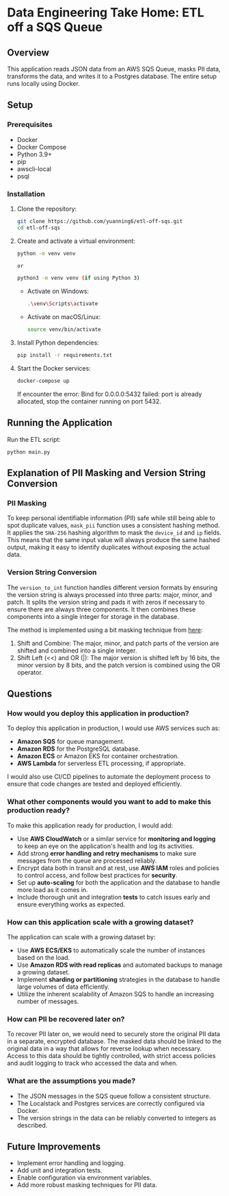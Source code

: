 # Data Engineering Take Home: ETL off a SQS Queue

## Overview

This application reads JSON data from an AWS SQS Queue, masks PII data, transforms the data, and writes it to a Postgres database. The entire setup runs locally using Docker.

## Setup

### Prerequisites

- Docker
- Docker Compose
- Python 3.9+
- pip
- awscli-local
- psql

### Installation

1. Clone the repository:

    ```sh
    git clone https://github.com/yuanning6/etl-off-sqs.git
    cd etl-off-sqs
    ```

2. Create and activate a virtual environment:

    ```sh
    python -m venv venv

    or

    python3 -m venv venv (if using Python 3)
    ```

    - Activate on Windows:
        ```sh
        .\venv\Scripts\activate
        ```
    - Activate on macOS/Linux:
        ```sh
        source venv/bin/activate
        ```

3. Install Python dependencies:

    ```sh
    pip install -r requirements.txt
    ```

4. Start the Docker services:

    ```sh
    docker-compose up
    ```

    If encounter the error: Bind for 0.0.0.0:5432 failed: port is already allocated, stop the container running on port 5432.

## Running the Application

Run the ETL script:
    
    python main.py

## Explanation of PII Masking and Version String Conversion

### PII Masking

To keep personal identifiable information (PII) safe while still being able to spot duplicate values, `mask_pii` function uses a consistent hashing method. It applies the `SHA-256` hashing algorithm to mask the `device_id` and `ip` fields. This means that the same input value will always produce the same hashed output, making it easy to identify duplicates without exposing the actual data.

### Version String Conversion

The `version_to_int` function handles different version formats by ensuring the version string is always processed into three parts: major, minor, and patch. It splits the version string and pads it with zeros if necessary to ensure there are always three components. It then combines these components into a single integer for storage in the database.

The method is implemented using a bit masking technique from [here](https://softwareengineering.stackexchange.com/questions/313748/convert-version-string-to-integer):

1. Shift and Combine: The major, minor, and patch parts of the version are shifted and combined into a single integer.
2. Shift Left (<<) and OR (|): The major version is shifted left by 16 bits, the minor version by 8 bits, and the patch version is combined using the OR operator.

## Questions

### How would you deploy this application in production?

To deploy this application in production, I would use AWS services such as:

- **Amazon SQS** for queue management.
- **Amazon RDS** for the PostgreSQL database.
- **Amazon ECS** or Amazon EKS for container orchestration.
- **AWS Lambda** for serverless ETL processing, if appropriate.

I would also use CI/CD pipelines to automate the deployment process to ensure that code changes are tested and deployed efficiently.

### What other components would you want to add to make this production ready?

To make this application ready for production, I would add:

- Use **AWS CloudWatch** or a similar service for **monitoring and logging** to keep an eye on the application's health and log its activities.
- Add strong **error handling and retry mechanisms** to make sure messages from the queue are processed reliably.
- Encrypt data both in transit and at rest, use **AWS IAM** roles and policies to control access, and follow best practices for **security**.
- Set up **auto-scaling** for both the application and the database to handle more load as it comes in.
- Include thorough unit and integration **tests** to catch issues early and ensure everything works as expected.

### How can this application scale with a growing dataset?

The application can scale with a growing dataset by:

- Use **AWS ECS/EKS** to automatically scale the number of instances based on the load.
- Use **Amazon RDS with read replicas** and automated backups to manage a growing dataset.
- Implement **sharding or partitioning** strategies in the database to handle large volumes of data efficiently.
- Utilize the inherent scalability of Amazon SQS to handle an increasing number of messages.

### How can PII be recovered later on?

To recover PII later on, we would need to securely store the original PII data in a separate, encrypted database. The masked data should be linked to the original data in a way that allows for reverse lookup when necessary. Access to this data should be tightly controlled, with strict access policies and audit logging to track who accessed the data and when.

### What are the assumptions you made?

- The JSON messages in the SQS queue follow a consistent structure.
- The Localstack and Postgres services are correctly configured via Docker.
- The version strings in the data can be reliably converted to integers as described.

## Future Improvements

- Implement error handling and logging.
- Add unit and integration tests.
- Enable configuration via environment variables.
- Add more robust masking techniques for PII data.
